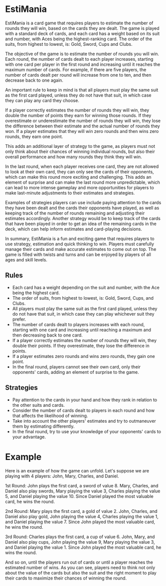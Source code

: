 # EstiMania

EstiMania is a card game that requires players to estimate the number of rounds they will win, based on the cards they are dealt. The game is played with a standard deck of cards, and each card has a weight based on its suit and number, with Aces being the highest-ranking card. The order of the suits, from highest to lowest, is: Gold, Sword, Cups and Clubs.

The objective of the game is to estimate the number of rounds you will win. Each round, the number of cards dealt to each player increases, starting with one card per player in the first round and increasing until it reaches the maximum number of cards. For example, if there are five players, the number of cards dealt per round will increase from one to ten, and then decrease back to one again.

An important rule to keep in mind is that all players must play the same suit as the first card played, unless they do not have that suit, in which case they can play any card they choose.

If a player correctly estimates the number of rounds they will win, they double the number of points they earn for winning those rounds. If they overestimate or underestimate the number of rounds they will win, they lose the difference between their estimate and the actual number of rounds they won. If a player estimates that they will win zero rounds and then wins zero rounds, they earn one point.

This adds an additional layer of strategy to the game, as players must not only think about their chances of winning individual rounds, but also their overall performance and how many rounds they think they will win.

In the last round, when each player receives one card, they are not allowed to look at their own card, they can only see the cards of their opponents, which can make this round more exciting and challenging. This adds an element of surprise and can make the last round more unpredictable, which can lead to more intense gameplay and more opportunities for players to make last-minute adjustments to their estimates and strategies.

Examples of strategies players can use include paying attention to the cards they have been dealt and the cards their opponents have played, as well as keeping track of the number of rounds remaining and adjusting their estimates accordingly. Another strategy would be to keep track of the cards that have been played in order to get an idea of the remaining cards in the deck, which can help inform estimates and card-playing decisions.

In summary, EstiMania is a fun and exciting game that requires players to use strategy, estimation and quick thinking to win. Players must carefully manage their cards and make accurate estimates to come out on top. The game is filled with twists and turns and can be enjoyed by players of all ages and skill levels.

## Rules

- Each card has a weight depending on the suit and number, with the Ace being the highest card.
- The order of suits, from highest to lowest, is: Gold, Sword, Cups, and Clubs.
- All players must play the same suit as the first card played, unless they do not have that suit, in which case they can play whichever suit they prefer.
- The number of cards dealt to players increases with each round, starting with one card and increasing until reaching a maximum and then decreasing back to one card.
- If a player correctly estimates the number of rounds they will win, they double their points. If they overestimate, they lose the difference in points.
- If a player estimates zero rounds and wins zero rounds, they gain one point.
- In the final round, players cannot see their own card, only their opponents' cards, adding an element of surprise to the game.

## Strategies

- Pay attention to the cards in your hand and how they rank in relation to the other suits and cards.
- Consider the number of cards dealt to players in each round and how that affects the likelihood of winning.
- Take into account the other players' estimates and try to outmaneuver them by estimating differently.
- In the final round, try to use your knowledge of your opponents' cards to your advantage.

# Example

Here is an example of how the game can unfold. Let's suppose we are playing with 4 players: John, Mary, Charles, and Daniel.

1st Round: John plays the first card, a sword of value 8. Mary, Charles, and Daniel also play swords, Mary playing the value 3, Charles playing the value 5, and Daniel playing the value 10. Since Daniel played the most valuable card, he wins the round.

2nd Round: Mary plays the first card, a gold of value 2. John, Charles, and Daniel also play gold, John playing the value 4, Charles playing the value 1, and Daniel playing the value 7. Since John played the most valuable card, he wins the round.

3rd Round: Charles plays the first card, a cup of value 6. John, Mary, and Daniel also play cups, John playing the value 9, Mary playing the value 3, and Daniel playing the value 1. Since John played the most valuable card, he wins the round.

And so on, until the players run out of cards or until a player reaches the estimated number of wins. As you can see, players need to think not only about the value of the cards but also the suit and the right moment to play their cards to maximize their chances of winning the round.

